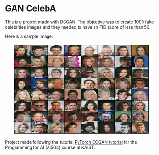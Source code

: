 # GAN CelebA

This is a project made with DCGAN. The objective was to create 1000 fake celebrities images and they needed to have an FID score of less than 50.

Here is a sample image:

<p align="center">
  <img width="460" height="300" src="https://github.com/Juju-botu/gan-celeba/blob/main/assets/example_generated_images.png">
</p>

Project made following the tutorial [PyTorch DCGAN tutorial](https://pytorch.org/tutorials/beginner/dcgan_faces_tutorial.html) for the Programming for AI (AI504) course at KAIST.
